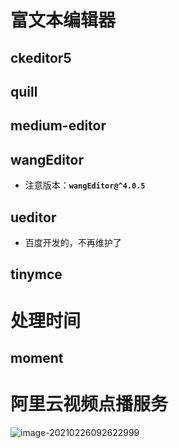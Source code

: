 # 富文本编辑器

## ckeditor5

## quill

## medium-editor

## wangEditor

* 注意版本：**`wangEditor@^4.0.5`**

## ueditor 

* 百度开发的，不再维护了

## tinymce

# 处理时间

## moment

# 阿里云视频点播服务

![image-20210226092622999](F:\LaGou\03-module\06-min-module\assets\image-20210226092622999.png)